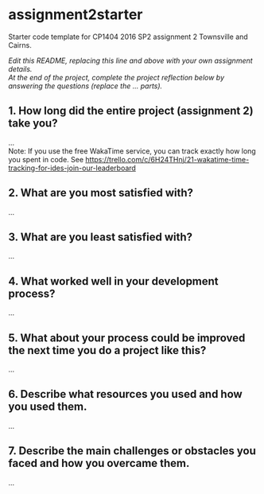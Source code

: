 # assignment2starter
Starter code template for CP1404 2016 SP2 assignment 2 Townsville and Cairns.

_Edit this README, replacing this line and above with your own assignment details._  
_At the end of the project, complete the project reflection below by answering the questions (replace the ... parts)._

## 1. How long did the entire project (assignment 2) take you?
...  
Note: If you use the free WakaTime service, you can track exactly how long you spent in code. See https://trello.com/c/6H24THnj/21-wakatime-time-tracking-for-ides-join-our-leaderboard

## 2. What are you most satisfied with?
...

## 3. What are you least satisfied with?
...

## 4. What worked well in your development process?
...

## 5. What about your process could be improved the next time you do a project like this?
...

## 6. Describe what resources you used and how you used them.
...

## 7. Describe the main challenges or obstacles you faced and how you overcame them.
... 

